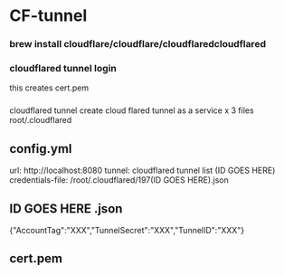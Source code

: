 # CF-tunnel
### brew install cloudflare/cloudflare/cloudflaredcloudflared
### cloudflared tunnel login 
this creates cert.pem
### 
cloudflared tunnel create <NAME>
cloud flared tunnel as a service x 3 files root/.cloudflared

## config.yml
url: http://localhost:8080
tunnel: cloudflared tunnel list (ID GOES HERE)
credentials-file: /root/.cloudflared/197(ID GOES HERE).json

## ID GOES HERE .json
{"AccountTag":"XXX","TunnelSecret":"XXX","TunnelID":"XXX"}

## cert.pem


